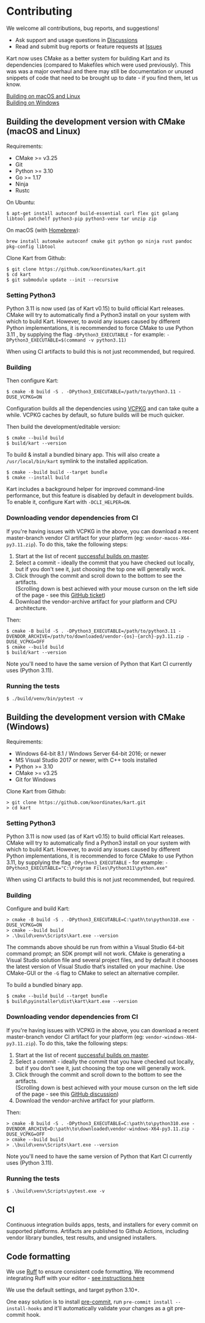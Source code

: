 # Contributing

We welcome all contributions, bug reports, and suggestions!

* Ask support and usage questions in [Discussions](https://github.com/koordinates/kart/discussions)
* Read and submit bug reports or feature requests at [Issues](https://github.com/koordinates/kart/issues)

Kart now uses CMake as a better system for building Kart and its dependencies (compared to Makefiles which were used previously).
This was was a major overhaul and there may still be documentation or unused snippets of code that need to be brought up to date - if you find them, let us know.

[Building on macOS and Linux](#building-the-development-version-with-cmake-macos-and-linux)\
[Building on Windows](#building-the-development-version-with-cmake-windows)

## Building the development version with CMake (macOS and Linux)

Requirements:
* CMake >= v3.25
* Git
* Python >= 3.10
* Go >= 1.17
* Ninja
* Rustc

On Ubuntu:
```console
$ apt-get install autoconf build-essential curl flex git golang libtool patchelf python3-pip python3-venv tar unzip zip
```
On macOS (with [Homebrew](https://brew.sh)):
```console
brew install automake autoconf cmake git python go ninja rust pandoc pkg-config libtool
```
Clone Kart from Github:
```console
$ git clone https://github.com/koordinates/kart.git
$ cd kart
$ git submodule update --init --recursive
```

### Setting Python3

Python 3.11 is now used (as of Kart v0.15) to build official Kart releases.
CMake will try to automatically find a Python3 install on your system with which to build Kart.
However, to avoid any issues caused by different Python implementations, it is recommended to force CMake
to use Python 3.11 , by supplying the flag `-DPython3_EXECUTABLE` - for example:
`-DPython3_EXECUTABLE=$(command -v python3.11)`

When using CI artifacts to build this is not just recommended, but required.

### Building

Then configure Kart:
```console
$ cmake -B build -S . -DPython3_EXECUTABLE=/path/to/python3.11 -DUSE_VCPKG=ON
```

Configuration builds all the dependencies using [VCPKG](https://github.com/microsoft/vcpkg)
and can take quite a while. VCPKG caches by default, so future builds will be
much quicker.

Then build the development/editable version:

```console
$ cmake --build build
$ build/kart --version
```

To build & install a bundled binary app. This will also create a
`/usr/local/bin/kart` symlink to the installed application.

```console
$ cmake --build build --target bundle
$ cmake --install build
```

Kart includes a background helper for improved command-line performance, but this
feature is disabled by default in development builds. To enable it, configure
Kart with `-DCLI_HELPER=ON`.

### Downloading vendor dependencies from CI

If you're having issues with VCPKG in the above, you can download a recent master-branch vendor CI artifact for your platform (eg: `vendor-macos-X64-py3.11.zip`).
To do this, take the following steps:
1. Start at the list of recent [successful builds on master](https://github.com/koordinates/kart/actions/workflows/build.yml?query=branch%3Amaster+is%3Asuccess).
1. Select a commit - ideally the commit that you have checked out locally, but if you don't see it, just choosing the top one will generally work.
1. Click through the commit and scroll down to the bottom to see the artifacts.\
(Scrolling down is best achieved with your mouse curson on the left side of the page - see this [GitHub ticket](https://github.com/community/community/discussions/18035))
1. Download the vendor-archive artifact for your platform and CPU architecture.

Then:

```console
$ cmake -B build -S . -DPython3_EXECUTABLE=/path/to/python3.11 -DVENDOR_ARCHIVE=/path/to/downloaded/vendor-{os}-{arch}-py3.11.zip -DUSE_VCPKG=OFF
$ cmake --build build
$ build/kart --version
```

Note you'll need to have the same version of Python that Kart CI currently uses (Python 3.11).

### Running the tests

```console
$ ./build/venv/bin/pytest -v
```

## Building the development version with CMake (Windows)

Requirements:
* Windows 64-bit 8.1 / Windows Server 64-bit 2016; or newer
* MS Visual Studio 2017 or newer, with C++ tools installed
* Python >= 3.10
* CMake >= v3.25
* Git for Windows

Clone Kart from Github:

```console
> git clone https://github.com/koordinates/kart.git
> cd kart
```

### Setting Python3

Python 3.11 is now used (as of Kart v0.15) to build official Kart releases.
CMake will try to automatically find a Python3 install on your system with which to build Kart.
However, to avoid any issues caused by different Python implementations, it is recommended to force CMake
to use Python 3.11, by supplying the flag `-DPython3_EXECUTABLE` - for example:
`-DPython3_EXECUTABLE="C:\Program Files\Python311\python.exe"`

When using CI artifacts to build this is not just recommended, but required.

### Building

Configure and build Kart:

```console
> cmake -B build -S . -DPython3_EXECUTABLE=C:\path\to\python310.exe -DUSE_VCPKG=ON
> cmake --build build
> .\build\venv\Scripts\kart.exe --version
```

The commands above should be run from within a Visual Studio 64-bit command
prompt; an SDK prompt will not work. CMake is generating a Visual Studio
solution file and several project files, and by default it chooses the latest
version of Visual Studio that’s installed on your machine. Use CMake-GUI or the
`-G` flag to CMake to select an alternative compiler.

To build a bundled binary app.

```console
$ cmake --build build --target bundle
$ build\pyinstaller\dist\kart\kart.exe --version
```

### Downloading vendor dependencies from CI

If you're having issues with VCPKG in the above, you can download a recent master-branch vendor CI artifact for your platform (eg: `vendor-windows-X64-py3.11.zip`).
To do this, take the following steps:
1. Start at the list of recent [successful builds on master](https://github.com/koordinates/kart/actions/workflows/build.yml?query=branch%3Amaster+is%3Asuccess).
1. Select a commit - ideally the commit that you have checked out locally, but if you don't see it, just choosing the top one will generally work.
1. Click through the commit and scroll down to the bottom to see the artifacts.\
(Scrolling down is best achieved with your mouse curson on the left side of the page - see this [GitHub discussion](https://github.com/community/community/discussions/18035))
1. Download the vendor-archive artifact for your platform.

Then:

```console
> cmake -B build -S . -DPython3_EXECUTABLE=C:\path\to\python310.exe -DVENDOR_ARCHIVE=D:\path\to\downloaded\vendor-windows-X64-py3.11.zip -DUSE_VCPKG=OFF
> cmake --build build
> .\build\venv\Scripts\kart.exe --version
```

Note you'll need to have the same version of Python that Kart CI currently uses (Python 3.11).

### Running the tests

```console
$ .\build\venv\Scripts\pytest.exe -v
```

## CI

Continuous integration builds apps, tests, and installers for every commit on supported platforms. Artifacts are published to Github Actions, including vendor library bundles, test results, and unsigned installers.

## Code formatting

We use [Ruff](https://docs.astral.sh/ruff/) to ensure consistent code formatting. We recommend integrating Ruff with your editor - [see instructions here](https://docs.astral.sh/ruff/editors/setup/)

We use the default settings, and target python 3.10+.

One easy solution is to install [pre-commit](https://pre-commit.com), run `pre-commit install --install-hooks` and it'll automatically validate your changes as a git pre-commit hook.
